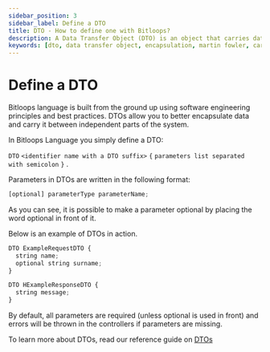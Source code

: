 ```yaml
---
sidebar_position: 3
sidebar_label: Define a DTO
title: DTO - How to define one with Bitloops?
description: A Data Transfer Object (DTO) is an object that carries data between processes. Learn how to define a DTO with Bitloops Language to improve encapsulation of your application.
keywords: [dto, data transfer object, encapsulation, martin fowler, carry data, domain models, ddd, domain driven design, domain]
---
```


# Define a DTO

Bitloops language is built from the ground up using software engineering principles and best practices. DTOs allow you to better encapsulate data and carry it between independent parts of the system. 

In Bitloops Language you simply define a DTO:

`DTO` `<identifier name with a DTO suffix>` `{` `parameters list separated with semicolon` `}` .

Parameters in DTOs are written in the following format:

```typescript
[optional] parameterType parameterName;
```
As you can see, it is possible to make a parameter optional by placing the word optional in front of it.

Below is an example of DTOs in action.

```typescript
DTO ExampleRequestDTO {
  string name;
  optional string surname;
}
```

```typescript
DTO HExampleResponseDTO {
  string message;
}
```

By default, all parameters are required (unless optional is used in front) and errors will be thrown in the controllers if parameters are missing.  

To learn more about DTOs, read our reference guide on [DTOs](https://bitloops.com/docs/bitloops-language/reference/dto)

